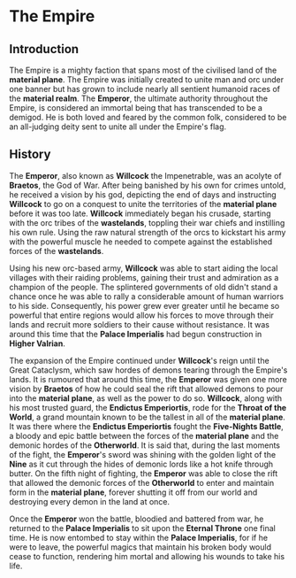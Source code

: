 # The Empire

## Introduction

The Empire is a mighty faction that spans most of the civilised land of the **material plane**. The Empire was initially created to unite man and orc under one banner but has grown to include nearly all sentient humanoid races of the **material realm**. The **Emperor**, the ultimate authority throughout the Empire, is considered an immortal being that has transcended to be a demigod. He is both loved and feared by the common folk, considered to be an all-judging deity sent to unite all under the Empire's flag.

## History

The **Emperor**, also known as **Willcock** the Impenetrable, was an acolyte of **Braetos**, the God of War. After being banished by his own for crimes untold, he received a vision by his god, depicting the end of days and instructing **Willcock** to go on a conquest to unite the territories of the **material plane** before it was too late. **Willcock** immediately began his crusade, starting with the orc tribes of the **wastelands**, toppling their war chiefs and instilling his own rule. Using the raw natural strength of the orcs to kickstart his army with the powerful muscle he needed to compete against the established forces of the **wastelands**.

Using his new orc-based army, **Willcock** was able to start aiding the local villages with their raiding problems, gaining their trust and admiration as a champion of the people. The splintered governments of old didn't stand a chance once he was able to rally a considerable amount of human warriors to his side. Consequently, his power grew ever greater until he became so powerful that entire regions would allow his forces to move through their lands and recruit more soldiers to their cause without resistance. It was around this time that the **Palace Imperialis** had begun construction in **Higher Valrian**.

The expansion of the Empire continued under **Willcock**'s reign until the Great Cataclysm, which saw hordes of demons tearing through the Empire's lands. It is rumoured that around this time, the **Emperor** was given one more vision by **Braetos** of how he could seal the rift that allowed demons to pour into the **material plane**, as well as the power to do so. **Willcock**, along with his most trusted guard, the **Endictus Emperiortis**, rode for the **Throat of the World**, a grand mountain known to be the tallest in all of the **material plane**. It was there where the **Endictus Emperiortis** fought the **Five-Nights Battle**, a bloody and epic battle between the forces of the **material plane** and the demonic hordes of the **Otherworld**. It is said that, during the last moments of the fight, the **Emperor**'s sword was shining with the golden light of the **Nine** as it cut through the hides of demonic lords like a hot knife through butter. On the fifth night of fighting, the **Emperor** was able to close the rift that allowed the demonic forces of the **Otherworld** to enter and maintain form in the **material plane**, forever shutting it off from our world and destroying every demon in the land at once.

Once the **Emperor** won the battle, bloodied and battered from war, he returned to the **Palace Imperialis** to sit upon the **Eternal Throne** one final time. He is now entombed to stay within the **Palace Imperialis**, for if he were to leave, the powerful magics that maintain his broken body would cease to function, rendering him mortal and allowing his wounds to take his life.
